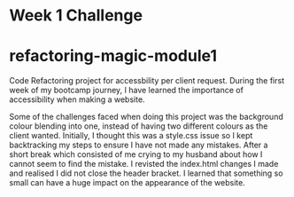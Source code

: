 # Week 1 Challenge 

# refactoring-magic-module1

Code Refactoring project for accessbility per client request. During the first week of my bootcamp journey, I have learned the importance of accessibility when making a website. 

Some of the challenges faced when doing this project was the background colour blending into one, instead of having two different colours as the client wanted. Initially, I thought this was a style.css issue so I kept backtracking my steps to ensure I have not made any mistakes. After a short break which consisted of me crying to my husband about how I cannot seem to find the mistake. I revisted the index.html changes I made and realised I did not close the header bracket. I learned that something so small can have a huge impact on the appearance of the website.


